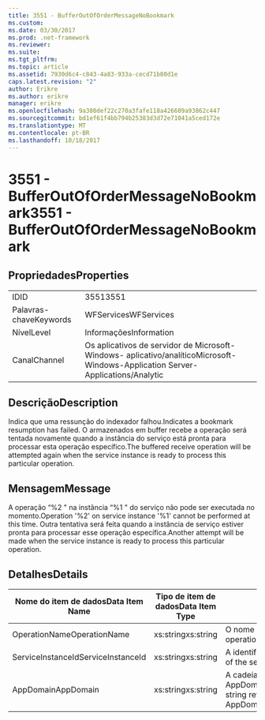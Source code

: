 ```yaml
---
title: 3551 - BufferOutOfOrderMessageNoBookmark
ms.custom: 
ms.date: 03/30/2017
ms.prod: .net-framework
ms.reviewer: 
ms.suite: 
ms.tgt_pltfrm: 
ms.topic: article
ms.assetid: 7930d6c4-c843-4a83-933a-cecd71b80d1e
caps.latest.revision: "2"
author: Erikre
ms.author: erikre
manager: erikre
ms.openlocfilehash: 9a380def22c270a3fafe118a426609a93862c447
ms.sourcegitcommit: bd1ef61f4bb794b25383d3d72e71041a5ced172e
ms.translationtype: MT
ms.contentlocale: pt-BR
ms.lasthandoff: 10/18/2017
---
```

# <a name="3551---bufferoutofordermessagenobookmark"></a><span data-ttu-id="a67a6-102">3551 - BufferOutOfOrderMessageNoBookmark</span><span class="sxs-lookup"><span data-stu-id="a67a6-102">3551 - BufferOutOfOrderMessageNoBookmark</span></span>
## <a name="properties"></a><span data-ttu-id="a67a6-103">Propriedades</span><span class="sxs-lookup"><span data-stu-id="a67a6-103">Properties</span></span>  
  
|||  
|-|-|  
|<span data-ttu-id="a67a6-104">ID</span><span class="sxs-lookup"><span data-stu-id="a67a6-104">ID</span></span>|<span data-ttu-id="a67a6-105">3551</span><span class="sxs-lookup"><span data-stu-id="a67a6-105">3551</span></span>|  
|<span data-ttu-id="a67a6-106">Palavras-chave</span><span class="sxs-lookup"><span data-stu-id="a67a6-106">Keywords</span></span>|<span data-ttu-id="a67a6-107">WFServices</span><span class="sxs-lookup"><span data-stu-id="a67a6-107">WFServices</span></span>|  
|<span data-ttu-id="a67a6-108">Nível</span><span class="sxs-lookup"><span data-stu-id="a67a6-108">Level</span></span>|<span data-ttu-id="a67a6-109">Informações</span><span class="sxs-lookup"><span data-stu-id="a67a6-109">Information</span></span>|  
|<span data-ttu-id="a67a6-110">Canal</span><span class="sxs-lookup"><span data-stu-id="a67a6-110">Channel</span></span>|<span data-ttu-id="a67a6-111">Os aplicativos de servidor de Microsoft-Windows- aplicativo/analítico</span><span class="sxs-lookup"><span data-stu-id="a67a6-111">Microsoft-Windows-Application Server-Applications/Analytic</span></span>|  
  
## <a name="description"></a><span data-ttu-id="a67a6-112">Descrição</span><span class="sxs-lookup"><span data-stu-id="a67a6-112">Description</span></span>  
 <span data-ttu-id="a67a6-113">Indica que uma ressunção do indexador falhou.</span><span class="sxs-lookup"><span data-stu-id="a67a6-113">Indicates a bookmark resumption has failed.</span></span> <span data-ttu-id="a67a6-114">O armazenados em buffer recebe a operação será tentada novamente quando a instância do serviço está pronta para processar esta operação específico.</span><span class="sxs-lookup"><span data-stu-id="a67a6-114">The buffered receive operation will be attempted again when the service instance is ready to process this particular operation.</span></span>  
  
## <a name="message"></a><span data-ttu-id="a67a6-115">Mensagem</span><span class="sxs-lookup"><span data-stu-id="a67a6-115">Message</span></span>  
 <span data-ttu-id="a67a6-116">A operação “%2 " na instância “%1 " do serviço não pode ser executada no momento.</span><span class="sxs-lookup"><span data-stu-id="a67a6-116">Operation '%2' on service instance '%1' cannot be performed at this time.</span></span> <span data-ttu-id="a67a6-117">Outra tentativa será feita quando a instância de serviço estiver pronta para processar esse operação específica.</span><span class="sxs-lookup"><span data-stu-id="a67a6-117">Another attempt will be made when the service instance is ready to process this particular operation.</span></span>  
  
## <a name="details"></a><span data-ttu-id="a67a6-118">Detalhes</span><span class="sxs-lookup"><span data-stu-id="a67a6-118">Details</span></span>  
  
|<span data-ttu-id="a67a6-119">Nome do item de dados</span><span class="sxs-lookup"><span data-stu-id="a67a6-119">Data Item Name</span></span>|<span data-ttu-id="a67a6-120">Tipo de item de dados</span><span class="sxs-lookup"><span data-stu-id="a67a6-120">Data Item Type</span></span>|<span data-ttu-id="a67a6-121">Descrição</span><span class="sxs-lookup"><span data-stu-id="a67a6-121">Description</span></span>|  
|--------------------|--------------------|-----------------|  
|<span data-ttu-id="a67a6-122">OperationName</span><span class="sxs-lookup"><span data-stu-id="a67a6-122">OperationName</span></span>|<span data-ttu-id="a67a6-123">xs:string</span><span class="sxs-lookup"><span data-stu-id="a67a6-123">xs:string</span></span>|<span data-ttu-id="a67a6-124">O nome da operação.</span><span class="sxs-lookup"><span data-stu-id="a67a6-124">The name of the operation.</span></span>|  
|<span data-ttu-id="a67a6-125">ServiceInstanceId</span><span class="sxs-lookup"><span data-stu-id="a67a6-125">ServiceInstanceId</span></span>|<span data-ttu-id="a67a6-126">xs:string</span><span class="sxs-lookup"><span data-stu-id="a67a6-126">xs:string</span></span>|<span data-ttu-id="a67a6-127">A identificação da instância do serviço.</span><span class="sxs-lookup"><span data-stu-id="a67a6-127">The id of the service instance.</span></span>|  
|<span data-ttu-id="a67a6-128">AppDomain</span><span class="sxs-lookup"><span data-stu-id="a67a6-128">AppDomain</span></span>|<span data-ttu-id="a67a6-129">xs:string</span><span class="sxs-lookup"><span data-stu-id="a67a6-129">xs:string</span></span>|<span data-ttu-id="a67a6-130">A cadeia de caracteres retornada por AppDomain.CurrentDomain.FriendlyName.</span><span class="sxs-lookup"><span data-stu-id="a67a6-130">The string returned by AppDomain.CurrentDomain.FriendlyName.</span></span>|
